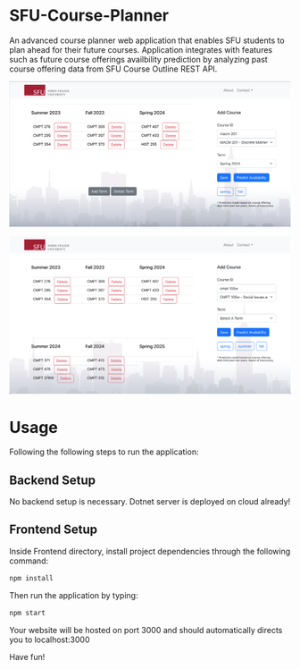 # SFU-Course-Planner

An advanced course planner web application that enables SFU students to plan ahead for their future courses. Application integrates with features such as future course offerings availbility prediction by analyzing past course offering data from SFU Course Outline REST API.

![FOTP](./Frontend/src/assets/demo1.png)

![FOTP](./Frontend/src/assets/demo2.png)

# Usage

Following the following steps to run the application:

## Backend Setup
      
No backend setup is necessary. Dotnet server is deployed on cloud already!
    
## Frontend Setup

Inside Frontend directory, install project dependencies through the following command:

```bash
npm install
```

Then run the application by typing: 

```bash
npm start
```

Your website will be hosted on port 3000 and should automatically directs you to localhost:3000 

Have fun!
